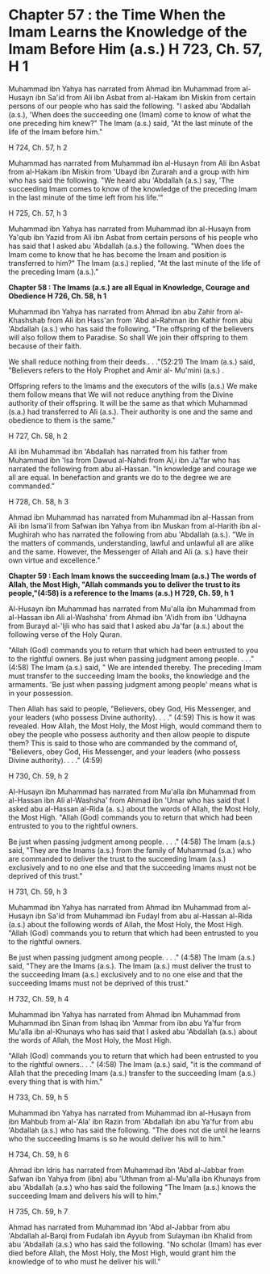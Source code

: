 Chapter 57 : the Time When the Imam Learns the Knowledge of the Imam Before Him (a.s.) H 723, Ch. 57, H 1
=========================================================================================================

Muhammad ibn Yahya has narrated from Ahmad ibn Muhammad from al-Husayn
ibn Sa'id from Ali ibn Asbat from al-Hakam ibn Miskin from certain
persons of our people who has said the following. "I asked abu 'Abdallah
(a.s.), 'When does the succeeding one (Imam) come to know of what the
one preceding him knew?" The Imam (a.s.) said, "At the last minute of
the life of the Imam before him."

H 724, Ch. 57, h 2

Muhammad has narrated from Muhammad ibn al-Husayn from Ali ibn Asbat
from al-Hakam ibn Miskin from 'Ubayd ibn Zurarah and a group with him
who has said the following. "We heard abu 'Abdallah (a.s.) say, 'The
succeeding Imam comes to know of the knowledge of the preceding Imam in
the last minute of the time left from his life.'"

H 725, Ch. 57, h 3

Muhammad ibn Yahya has narrated from Muhammad ibn al-Husayn from Ya'qub
ibn Yazid from Ali ibn Asbat from certain persons of his people who has
said that I asked abu 'Abdallah (a.s.) the following. "When does the
Imam come to know that he has become the Imam and position is
transferred to him?" The Imam (a.s.) replied, "At the last minute of the
life of the preceding Imam (a.s.)."


**Chapter 58 : The Imams (a.s.) are all Equal in Knowledge, Courage and
Obedience H 726, Ch. 58, h 1**

Muhammad ibn Yahya has narrated from Ahmad ibn abu Zahir from
al-Khashshab from Ali ibn Hass'an from 'Abd al-Rahman ibn Kathir from
abu 'Abdallah (a.s.) who has said the following. "The offspring of the
believers will also follow them to Paradise. So shall We join their
offspring to them because of their faith.

We shall reduce nothing from their deeds.. . ."(52:21) The Imam (a.s.)
said, "Believers refers to the Holy Prophet and Amir al- Mu'mini (a.s.)
.

Offspring refers to the Imams and the executors of the wills (a.s.) We
make them follow means that We will not reduce anything from the Divine
authority of their offspring. It will be the same as that which Muhammad
(s.a.) had transferred to Ali (a.s.). Their authority is one and the
same and obedience to them is the same."

H 727, Ch. 58, h 2

Ali ibn Muhammad ibn 'Abdallah has narrated from his father from
Muhammad ibn 'Isa from Dawud al-Nahdi from Al,i ibn Ja'far who has
narrated the following from abu al-Hassan. "In knowledge and courage we
all are equal. In benefaction and grants we do to the degree we are
commanded."

H 728, Ch. 58, h 3

Ahmad ibn Muhammad has narrated from Muhammad ibn al-Hassan from Ali
ibn Isma'il from Safwan ibn Yahya from ibn Muskan from al-Harith ibn
al-Mughirah who has narrated the following from abu 'Abdallah (a.s.).
"We in the matters of commands, understanding, lawful and unlawful all
are alike and the same. However, the Messenger of Allah and Ali (a. s.)
have their own virtue and excellence."


**Chapter 59 : Each Imam knows the succeeding Imam (a.s.) The words of
Allah, the Most High, "Allah commands you to deliver the trust to its
people,"(4:58) is a reference to the Imams (a.s.) H 729, Ch. 59, h 1**

Al-Husayn ibn Muhammad has narrated from Mu'alla ibn Muhammad from
al-Hassan ibn Ali al-Washsha' from Ahmad ibn 'A'idh from ibn 'Udhayna
from Burayd al-'Ijli who has said that I asked abu Ja'far (a.s.) about
the following verse of the Holy Quran.

"Allah (God) commands you to return that which had been entrusted to
you to the rightful owners. Be just when passing judgment among people.
. . ." (4:58) The Imam (a.s.) said, " We are intended thereby. The
preceding Imam must transfer to the succeeding Imam the books, the
knowledge and the armaments. 'Be just when passing judgment among
people' means what is in your possession.

Then Allah has said to people, "Believers, obey God, His Messenger, and
your leaders (who possess Divine authority). . . ." (4:59) This is how
it was revealed. How Allah, the Most Holy, the Most High, would command
them to obey the people who possess authority and then allow people to
dispute them? This is said to those who are commanded by the command of,
"Believers, obey God, His Messenger, and your leaders (who possess
Divine authority). . . ." (4:59)

H 730, Ch. 59, h 2

Al-Husayn ibn Muhammad has narrated from Mu'alla ibn Muhammad from
al-Hassan ibn Ali al-Washsha' from Ahmad ibn 'Umar who has said that I
asked abu al-Hassan al-Rida (a. s.) about the words of Allah, the Most
Holy, the Most High. "Allah (God) commands you to return that which had
been entrusted to you to the rightful owners.

Be just when passing judgment among people. . . ." (4:58) The Imam
(a.s.) said, "They are the Imams (a.s.) from the family of Muhammad
(s.a.) who are commanded to deliver the trust to the succeeding Imam
(a.s.) exclusively and to no one else and that the succeeding Imams must
not be deprived of this trust."

H 731, Ch. 59, h 3

Muhammad ibn Yahya has narrated from Ahmad ibn Muhammad from al-Husayn
ibn Sa'id from Muhammad ibn Fudayl from abu al-Hassan al-Rida (a.s.)
about the following words of Allah, the Most Holy, the Most High. "Allah
(God) commands you to return that which had been entrusted to you to the
rightful owners.

Be just when passing judgment among people. . . ." (4:58) The Imam
(a.s.) said, "They are the Imams (a.s.). The Imam (a.s.) must deliver
the trust to the succeeding Imam (a.s.) exclusively and to no one else
and that the succeeding Imams must not be deprived of this trust."

H 732, Ch. 59, h 4

Muhammad ibn Yahya has narrated from Ahmad ibn Muhammad from Muhammad
ibn Sinan from Ishaq ibn 'Ammar from ibn abu Ya'fur from Mu'alla ibn
al-Khunays who has said that I asked abu 'Abdallah (a.s.) about the
words of Allah, the Most Holy, the Most High.

"Allah (God) commands you to return that which had been entrusted to
you to the rightful owners.. . ." (4:58) The Imam (a.s.) said, "it is
the command of Allah that the preceding Imam (a.s.) transfer to the
succeeding Imam (a.s.) every thing that is with him."

H 733, Ch. 59, h 5

Muhammad ibn Yahya has narrated from Muhammad ibn al-Husayn from ibn
Mahbub from al-'Ala' ibn Razin from 'Abdallah ibn abu Ya'fur from abu
'Abdallah (a.s.) who has said the following. "The does not die until he
learns who the succeeding Imams is so he would deliver his will to
him."

H 734, Ch. 59, h 6

Ahmad ibn Idris has narrated from Muhammad ibn 'Abd al-Jabbar from
Safwan ibn Yahya from (ibn) abu 'Uthman from al-Mu'alla ibn Khunays from
abu 'Abdallah (a.s.) who has said the following "The Imam (a.s.) knows
the succeeding Imam and delivers his will to him."

H 735, Ch. 59, h 7

Ahmad has narrated from Muhammad ibn 'Abd al-Jabbar from abu 'Abdallah
al-Barqi from Fudalah ibn Ayyub from Sulayman ibn Khalid from abu
'Abdallah (a.s.) who has said the following. "No scholar (Imam) has ever
died before Allah, the Most Holy, the Most High, would grant him the
knowledge of to who must he deliver his will."


